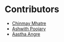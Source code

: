 # Contributors

- [Chinmay Mhatre](https://github.com/ChinmayMhatre)
- [Ashwith Poojary](https://github.com/Ashwith25)
- [Aastha Angre](https://github.com/AasthaAngre)

 
